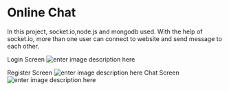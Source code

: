 # Online Chat 
In this project, socket.io,node.js and mongodb used. With the help of socket.io, more than one user can connect to website and send message to each other.

Login Screen
![enter image description here](https://i.hizliresim.com/2dg7xj2.png)

Register Screen
![enter image description here](https://i.hizliresim.com/9tvhuhk.png)
Chat Screen
![enter image description here](https://i.hizliresim.com/ja2d6ks.png)
